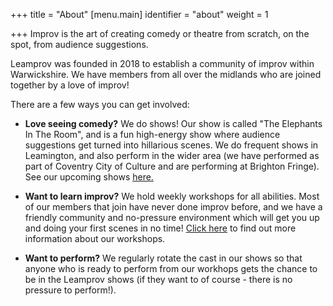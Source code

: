 +++
title = "About"
[menu.main]
identifier = "about"
weight = 1

+++
Improv is the art of creating comedy or theatre from scratch, on the spot, from audience suggestions.

Leamprov was founded in 2018 to establish a community of improv within Warwickshire. We have members from all over the midlands who are joined together by a love of improv!

There are a few ways you can get involved:

* **Love seeing comedy?** We do shows! Our show is called "The Elephants In The Room", and is a fun high-energy show where audience suggestions get turned into hillarious scenes. We do frequent shows in Leamington, and also perform in the wider area (we have performed as part of Coventry City of Culture and are performing at Brighton Fringe). See our upcoming shows [here.](Leamprov "Shows")

* **Want to learn improv?** We hold weekly workshops for all abilities. Most of our members that join have never done improv before, and we have a friendly community and no-pressure environment which will get you up and doing your first scenes in no time! [Click here](Leamprov "workshop") to find out more information about our workshops.

* **Want to perform?** We regularly rotate the cast in our shows so that anyone who is ready to perform from our workhops gets the chance to be in the Leamprov shows (if they want to of course - there is no pressure to perform!).